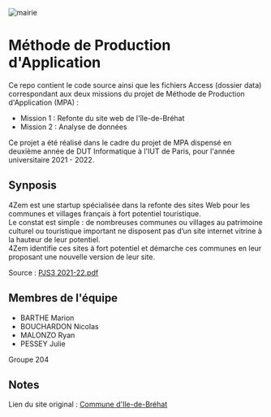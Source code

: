 ![mairie](https://raw.githubusercontent.com/yusa-ai/mpa/main/img/logo.svg?token=APPMWKUDOQYBMAIZ2K4D35TBNWKQC)

# Méthode de Production d'Application

Ce repo contient le code source ainsi que les fichiers Access (dossier data) correspondant aux deux missions du projet
de Méthode de Production d'Application (MPA) :

* Mission 1 : Refonte du site web de l'île-de-Bréhat
* Mission 2 : Analyse de données

Ce projet a été réalisé dans le cadre du projet de MPA dispensé en deuxième année de DUT Informatique à l'IUT de Paris,
pour l'année universitaire 2021 - 2022.

## Synposis

4Zem est une startup spécialisée dans la refonte des sites Web pour les communes et villages français à fort potentiel
touristique.  
Le constat est simple : de nombreuses communes ou villages au patrimoine culturel ou touristique important ne disposent
pas d’un site internet vitrine à la hauteur de leur potentiel.  
4Zem identifie ces sites à fort potentiel et démarche ces communes en leur proposant une nouvelle version de leur site.

Source : [PJS3 2021-22.pdf](./PJS3%202021-2022.pdf)

## Membres de l'équipe

* BARTHE Marion
* BOUCHARDON Nicolas
* MALONZO Ryan
* PESSEY Julie

Groupe 204

## Notes

Lien du site original : [Commune d'Ile-de-Bréhat](https://www.iledebrehat.fr/)
